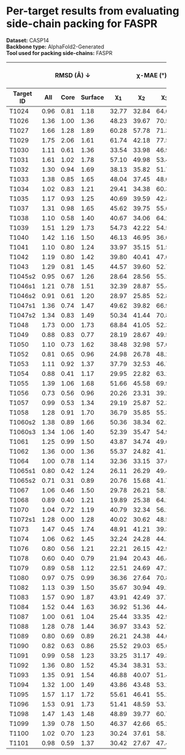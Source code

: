 # Per-target results from evaluating side-chain packing for FASPR

**Dataset:** CASP14  
**Backbone type:** AlphaFold2-Generated  
**Tool used for packing side-chains:** FASPR  
<table style="width:85%;">
  <thead>
    <tr>
      <th></th>
      <th colspan="3"><strong>RMSD (Å) ↓</strong></th>
      <th colspan="4"><strong>&chi;-MAE (°) ↓</strong></th>
      <th><strong>RR (%) ↑</strong></th>
      <th colspan="3"><strong>Steric Clashes (#) ↓</strong></th>
    </tr>
    <tr>
      <th><strong>Target ID</strong></th>
      <th><strong>All</strong></th>
      <th><strong>Core</strong></th>
      <th><strong>Surface</strong></th>
      <th>&chi;<sub>1</sub></th>
      <th>&chi;<sub>2</sub></th>
      <th>&chi;<sub>3</sub></th>
      <th>&chi;<sub>4</sub></th>
      <th>&chi;<sub>1-4</sub></th>
      <th>100%</th>
      <th>90%</th>
      <th>80%</th>
    </tr>
  </thead>
  <tbody>
    <tr>
      <td>T1024</td>
      <td>0.96</td>
      <td>0.81</td>
      <td>1.18</td>
      <td>32.77</td>
      <td>32.84</td>
      <td>64.64</td>
      <td>49.59</td>
      <td>48.9</td>
      <td>195.0</td>
      <td>52.0</td>
      <td>15.0</td>
    </tr>
    <tr>
      <td>T1026</td>
      <td>1.36</td>
      <td>1.00</td>
      <td>1.36</td>
      <td>48.23</td>
      <td>39.67</td>
      <td>70.50</td>
      <td>85.98</td>
      <td>37.8</td>
      <td>58.0</td>
      <td>17.0</td>
      <td>3.0</td>
    </tr>
    <tr>
      <td>T1027</td>
      <td>1.66</td>
      <td>1.28</td>
      <td>1.89</td>
      <td>60.28</td>
      <td>57.78</td>
      <td>71.32</td>
      <td>65.13</td>
      <td>15.2</td>
      <td>73.0</td>
      <td>24.0</td>
      <td>5.0</td>
    </tr>
    <tr>
      <td>T1029</td>
      <td>1.75</td>
      <td>2.06</td>
      <td>1.61</td>
      <td>61.74</td>
      <td>42.18</td>
      <td>77.54</td>
      <td>64.95</td>
      <td>27.8</td>
      <td>45.0</td>
      <td>5.0</td>
      <td>1.0</td>
    </tr>
    <tr>
      <td>T1030</td>
      <td>1.11</td>
      <td>0.61</td>
      <td>1.36</td>
      <td>33.54</td>
      <td>33.98</td>
      <td>46.99</td>
      <td>44.36</td>
      <td>42.1</td>
      <td>89.0</td>
      <td>16.0</td>
      <td>3.0</td>
    </tr>
    <tr>
      <td>T1031</td>
      <td>1.61</td>
      <td>1.02</td>
      <td>1.78</td>
      <td>57.10</td>
      <td>49.98</td>
      <td>53.41</td>
      <td>31.97</td>
      <td>19.5</td>
      <td>33.0</td>
      <td>5.0</td>
      <td>1.0</td>
    </tr>
    <tr>
      <td>T1032</td>
      <td>1.30</td>
      <td>0.94</td>
      <td>1.69</td>
      <td>38.13</td>
      <td>35.82</td>
      <td>51.79</td>
      <td>60.54</td>
      <td>36.7</td>
      <td>65.0</td>
      <td>6.0</td>
      <td>1.0</td>
    </tr>
    <tr>
      <td>T1033</td>
      <td>1.38</td>
      <td>0.85</td>
      <td>1.65</td>
      <td>48.04</td>
      <td>37.45</td>
      <td>48.04</td>
      <td>51.78</td>
      <td>26.6</td>
      <td>55.0</td>
      <td>7.0</td>
      <td>4.0</td>
    </tr>
    <tr>
      <td>T1034</td>
      <td>1.02</td>
      <td>0.83</td>
      <td>1.21</td>
      <td>29.41</td>
      <td>34.38</td>
      <td>60.32</td>
      <td>62.03</td>
      <td>45.4</td>
      <td>83.0</td>
      <td>18.0</td>
      <td>5.0</td>
    </tr>
    <tr>
      <td>T1035</td>
      <td>1.17</td>
      <td>0.93</td>
      <td>1.25</td>
      <td>40.69</td>
      <td>39.59</td>
      <td>42.89</td>
      <td>63.58</td>
      <td>27.4</td>
      <td>23.0</td>
      <td>4.0</td>
      <td>0.0</td>
    </tr>
    <tr>
      <td>T1037</td>
      <td>1.31</td>
      <td>0.98</td>
      <td>1.65</td>
      <td>45.62</td>
      <td>39.75</td>
      <td>55.68</td>
      <td>41.79</td>
      <td>31.8</td>
      <td>197.0</td>
      <td>45.0</td>
      <td>14.0</td>
    </tr>
    <tr>
      <td>T1038</td>
      <td>1.10</td>
      <td>0.58</td>
      <td>1.40</td>
      <td>40.67</td>
      <td>34.06</td>
      <td>64.21</td>
      <td>53.72</td>
      <td>42.5</td>
      <td>105.0</td>
      <td>21.0</td>
      <td>3.0</td>
    </tr>
    <tr>
      <td>T1039</td>
      <td>1.51</td>
      <td>1.29</td>
      <td>1.73</td>
      <td>54.73</td>
      <td>42.22</td>
      <td>54.50</td>
      <td>31.57</td>
      <td>21.2</td>
      <td>104.0</td>
      <td>25.0</td>
      <td>8.0</td>
    </tr>
    <tr>
      <td>T1040</td>
      <td>1.42</td>
      <td>1.16</td>
      <td>1.50</td>
      <td>46.13</td>
      <td>46.95</td>
      <td>36.04</td>
      <td>60.65</td>
      <td>20.2</td>
      <td>57.0</td>
      <td>8.0</td>
      <td>2.0</td>
    </tr>
    <tr>
      <td>T1041</td>
      <td>1.10</td>
      <td>0.80</td>
      <td>1.24</td>
      <td>33.97</td>
      <td>35.15</td>
      <td>51.57</td>
      <td>42.23</td>
      <td>36.6</td>
      <td>101.0</td>
      <td>24.0</td>
      <td>5.0</td>
    </tr>
    <tr>
      <td>T1042</td>
      <td>1.19</td>
      <td>0.80</td>
      <td>1.42</td>
      <td>39.80</td>
      <td>40.41</td>
      <td>47.64</td>
      <td>38.10</td>
      <td>32.4</td>
      <td>135.0</td>
      <td>36.0</td>
      <td>10.0</td>
    </tr>
    <tr>
      <td>T1043</td>
      <td>1.29</td>
      <td>0.81</td>
      <td>1.45</td>
      <td>44.57</td>
      <td>39.60</td>
      <td>52.70</td>
      <td>49.39</td>
      <td>28.6</td>
      <td>50.0</td>
      <td>5.0</td>
      <td>0.0</td>
    </tr>
    <tr>
      <td>T1045s2</td>
      <td>0.95</td>
      <td>0.67</td>
      <td>1.26</td>
      <td>28.64</td>
      <td>28.56</td>
      <td>55.12</td>
      <td>52.29</td>
      <td>51.7</td>
      <td>73.0</td>
      <td>13.0</td>
      <td>1.0</td>
    </tr>
    <tr>
      <td>T1046s1</td>
      <td>1.21</td>
      <td>0.78</td>
      <td>1.51</td>
      <td>32.39</td>
      <td>28.87</td>
      <td>55.47</td>
      <td>52.89</td>
      <td>52.2</td>
      <td>33.0</td>
      <td>5.0</td>
      <td>0.0</td>
    </tr>
    <tr>
      <td>T1046s2</td>
      <td>0.91</td>
      <td>0.61</td>
      <td>1.20</td>
      <td>28.97</td>
      <td>25.85</td>
      <td>52.89</td>
      <td>46.68</td>
      <td>55.2</td>
      <td>103.0</td>
      <td>24.0</td>
      <td>5.0</td>
    </tr>
    <tr>
      <td>T1047s1</td>
      <td>1.36</td>
      <td>0.74</td>
      <td>1.47</td>
      <td>49.62</td>
      <td>39.82</td>
      <td>66.92</td>
      <td>64.03</td>
      <td>40.9</td>
      <td>52.0</td>
      <td>13.0</td>
      <td>2.0</td>
    </tr>
    <tr>
      <td>T1047s2</td>
      <td>1.34</td>
      <td>0.83</td>
      <td>1.49</td>
      <td>50.34</td>
      <td>41.44</td>
      <td>70.81</td>
      <td>73.98</td>
      <td>31.9</td>
      <td>73.0</td>
      <td>16.0</td>
      <td>3.0</td>
    </tr>
    <tr>
      <td>T1048</td>
      <td>1.73</td>
      <td>0.00</td>
      <td>1.73</td>
      <td>68.84</td>
      <td>41.05</td>
      <td>52.36</td>
      <td>55.85</td>
      <td>13.1</td>
      <td>12.0</td>
      <td>1.0</td>
      <td>0.0</td>
    </tr>
    <tr>
      <td>T1049</td>
      <td>0.88</td>
      <td>0.83</td>
      <td>0.77</td>
      <td>28.19</td>
      <td>28.67</td>
      <td>49.58</td>
      <td>101.68</td>
      <td>56.0</td>
      <td>80.0</td>
      <td>19.0</td>
      <td>4.0</td>
    </tr>
    <tr>
      <td>T1050</td>
      <td>1.10</td>
      <td>0.73</td>
      <td>1.62</td>
      <td>38.48</td>
      <td>32.98</td>
      <td>57.02</td>
      <td>59.02</td>
      <td>44.4</td>
      <td>371.0</td>
      <td>82.0</td>
      <td>15.0</td>
    </tr>
    <tr>
      <td>T1052</td>
      <td>0.81</td>
      <td>0.65</td>
      <td>0.96</td>
      <td>24.98</td>
      <td>26.78</td>
      <td>48.22</td>
      <td>52.48</td>
      <td>60.4</td>
      <td>465.0</td>
      <td>104.0</td>
      <td>26.0</td>
    </tr>
    <tr>
      <td>T1053</td>
      <td>1.11</td>
      <td>0.92</td>
      <td>1.37</td>
      <td>37.79</td>
      <td>32.53</td>
      <td>46.70</td>
      <td>49.88</td>
      <td>39.4</td>
      <td>332.0</td>
      <td>90.0</td>
      <td>28.0</td>
    </tr>
    <tr>
      <td>T1054</td>
      <td>0.88</td>
      <td>0.41</td>
      <td>1.17</td>
      <td>29.95</td>
      <td>22.82</td>
      <td>63.17</td>
      <td>60.24</td>
      <td>57.1</td>
      <td>52.0</td>
      <td>8.0</td>
      <td>1.0</td>
    </tr>
    <tr>
      <td>T1055</td>
      <td>1.39</td>
      <td>1.06</td>
      <td>1.68</td>
      <td>51.66</td>
      <td>45.58</td>
      <td>69.99</td>
      <td>81.11</td>
      <td>31.9</td>
      <td>44.0</td>
      <td>6.0</td>
      <td>0.0</td>
    </tr>
    <tr>
      <td>T1056</td>
      <td>0.73</td>
      <td>0.56</td>
      <td>0.96</td>
      <td>20.26</td>
      <td>23.31</td>
      <td>39.24</td>
      <td>68.39</td>
      <td>58.3</td>
      <td>90.0</td>
      <td>18.0</td>
      <td>4.0</td>
    </tr>
    <tr>
      <td>T1057</td>
      <td>0.99</td>
      <td>0.53</td>
      <td>1.34</td>
      <td>29.19</td>
      <td>25.87</td>
      <td>52.34</td>
      <td>54.11</td>
      <td>51.9</td>
      <td>165.0</td>
      <td>47.0</td>
      <td>10.0</td>
    </tr>
    <tr>
      <td>T1058</td>
      <td>1.28</td>
      <td>0.91</td>
      <td>1.70</td>
      <td>36.79</td>
      <td>35.85</td>
      <td>55.34</td>
      <td>69.98</td>
      <td>42.2</td>
      <td>173.0</td>
      <td>34.0</td>
      <td>4.0</td>
    </tr>
    <tr>
      <td>T1060s2</td>
      <td>1.38</td>
      <td>0.89</td>
      <td>1.66</td>
      <td>50.36</td>
      <td>38.34</td>
      <td>62.14</td>
      <td>40.84</td>
      <td>35.3</td>
      <td>141.0</td>
      <td>30.0</td>
      <td>7.0</td>
    </tr>
    <tr>
      <td>T1060s3</td>
      <td>1.34</td>
      <td>1.06</td>
      <td>1.40</td>
      <td>52.39</td>
      <td>35.47</td>
      <td>54.91</td>
      <td>32.68</td>
      <td>36.8</td>
      <td>27.0</td>
      <td>7.0</td>
      <td>1.0</td>
    </tr>
    <tr>
      <td>T1061</td>
      <td>1.25</td>
      <td>0.99</td>
      <td>1.50</td>
      <td>43.87</td>
      <td>34.74</td>
      <td>49.68</td>
      <td>61.61</td>
      <td>38.2</td>
      <td>461.0</td>
      <td>116.0</td>
      <td>17.0</td>
    </tr>
    <tr>
      <td>T1062</td>
      <td>1.36</td>
      <td>0.00</td>
      <td>1.36</td>
      <td>55.37</td>
      <td>24.82</td>
      <td>41.75</td>
      <td>96.25</td>
      <td>35.7</td>
      <td>2.0</td>
      <td>0.0</td>
      <td>0.0</td>
    </tr>
    <tr>
      <td>T1064</td>
      <td>1.00</td>
      <td>0.78</td>
      <td>1.14</td>
      <td>32.36</td>
      <td>33.15</td>
      <td>37.06</td>
      <td>33.27</td>
      <td>57.1</td>
      <td>43.0</td>
      <td>14.0</td>
      <td>6.0</td>
    </tr>
    <tr>
      <td>T1065s1</td>
      <td>0.80</td>
      <td>0.42</td>
      <td>1.24</td>
      <td>26.11</td>
      <td>26.29</td>
      <td>49.47</td>
      <td>43.06</td>
      <td>59.1</td>
      <td>22.0</td>
      <td>4.0</td>
      <td>1.0</td>
    </tr>
    <tr>
      <td>T1065s2</td>
      <td>0.71</td>
      <td>0.31</td>
      <td>0.89</td>
      <td>20.76</td>
      <td>15.68</td>
      <td>41.71</td>
      <td>37.44</td>
      <td>70.2</td>
      <td>38.0</td>
      <td>7.0</td>
      <td>1.0</td>
    </tr>
    <tr>
      <td>T1067</td>
      <td>1.06</td>
      <td>0.46</td>
      <td>1.50</td>
      <td>29.78</td>
      <td>26.21</td>
      <td>58.78</td>
      <td>77.91</td>
      <td>54.8</td>
      <td>76.0</td>
      <td>15.0</td>
      <td>2.0</td>
    </tr>
    <tr>
      <td>T1068</td>
      <td>0.89</td>
      <td>0.40</td>
      <td>1.21</td>
      <td>19.89</td>
      <td>25.38</td>
      <td>64.18</td>
      <td>47.05</td>
      <td>56.0</td>
      <td>93.0</td>
      <td>19.0</td>
      <td>3.0</td>
    </tr>
    <tr>
      <td>T1070</td>
      <td>1.04</td>
      <td>0.72</td>
      <td>1.19</td>
      <td>40.79</td>
      <td>32.34</td>
      <td>56.13</td>
      <td>43.38</td>
      <td>43.9</td>
      <td>115.0</td>
      <td>12.0</td>
      <td>2.0</td>
    </tr>
    <tr>
      <td>T1072s1</td>
      <td>1.28</td>
      <td>0.00</td>
      <td>1.28</td>
      <td>40.02</td>
      <td>30.62</td>
      <td>48.54</td>
      <td>50.24</td>
      <td>38.9</td>
      <td>8.0</td>
      <td>0.0</td>
      <td>0.0</td>
    </tr>
    <tr>
      <td>T1073</td>
      <td>1.47</td>
      <td>0.45</td>
      <td>1.74</td>
      <td>48.91</td>
      <td>41.21</td>
      <td>39.38</td>
      <td>67.46</td>
      <td>28.8</td>
      <td>12.0</td>
      <td>2.0</td>
      <td>0.0</td>
    </tr>
    <tr>
      <td>T1074</td>
      <td>1.06</td>
      <td>0.62</td>
      <td>1.45</td>
      <td>32.24</td>
      <td>24.28</td>
      <td>44.14</td>
      <td>49.76</td>
      <td>53.2</td>
      <td>56.0</td>
      <td>18.0</td>
      <td>2.0</td>
    </tr>
    <tr>
      <td>T1076</td>
      <td>0.80</td>
      <td>0.56</td>
      <td>1.21</td>
      <td>22.21</td>
      <td>26.15</td>
      <td>42.96</td>
      <td>64.64</td>
      <td>59.5</td>
      <td>244.0</td>
      <td>54.0</td>
      <td>15.0</td>
    </tr>
    <tr>
      <td>T1078</td>
      <td>0.60</td>
      <td>0.40</td>
      <td>0.79</td>
      <td>21.94</td>
      <td>20.43</td>
      <td>46.49</td>
      <td>38.00</td>
      <td>67.3</td>
      <td>43.0</td>
      <td>11.0</td>
      <td>2.0</td>
    </tr>
    <tr>
      <td>T1079</td>
      <td>0.89</td>
      <td>0.58</td>
      <td>1.12</td>
      <td>22.51</td>
      <td>24.69</td>
      <td>47.29</td>
      <td>66.98</td>
      <td>54.8</td>
      <td>278.0</td>
      <td>61.0</td>
      <td>7.0</td>
    </tr>
    <tr>
      <td>T1080</td>
      <td>0.97</td>
      <td>0.75</td>
      <td>0.99</td>
      <td>36.36</td>
      <td>27.64</td>
      <td>70.86</td>
      <td>52.95</td>
      <td>49.0</td>
      <td>52.0</td>
      <td>5.0</td>
      <td>0.0</td>
    </tr>
    <tr>
      <td>T1082</td>
      <td>1.13</td>
      <td>0.39</td>
      <td>1.50</td>
      <td>35.67</td>
      <td>30.94</td>
      <td>49.19</td>
      <td>64.18</td>
      <td>49.3</td>
      <td>28.0</td>
      <td>3.0</td>
      <td>1.0</td>
    </tr>
    <tr>
      <td>T1083</td>
      <td>1.57</td>
      <td>0.90</td>
      <td>1.87</td>
      <td>43.91</td>
      <td>42.49</td>
      <td>37.78</td>
      <td>74.39</td>
      <td>31.6</td>
      <td>40.0</td>
      <td>10.0</td>
      <td>2.0</td>
    </tr>
    <tr>
      <td>T1084</td>
      <td>1.52</td>
      <td>0.44</td>
      <td>1.63</td>
      <td>36.92</td>
      <td>51.36</td>
      <td>44.46</td>
      <td>67.52</td>
      <td>33.3</td>
      <td>20.0</td>
      <td>7.0</td>
      <td>0.0</td>
    </tr>
    <tr>
      <td>T1087</td>
      <td>1.00</td>
      <td>0.61</td>
      <td>1.04</td>
      <td>25.44</td>
      <td>33.35</td>
      <td>42.98</td>
      <td>36.34</td>
      <td>42.6</td>
      <td>33.0</td>
      <td>11.0</td>
      <td>1.0</td>
    </tr>
    <tr>
      <td>T1088</td>
      <td>1.28</td>
      <td>0.78</td>
      <td>1.44</td>
      <td>36.97</td>
      <td>33.43</td>
      <td>52.79</td>
      <td>45.17</td>
      <td>50.0</td>
      <td>80.0</td>
      <td>28.0</td>
      <td>9.0</td>
    </tr>
    <tr>
      <td>T1089</td>
      <td>0.80</td>
      <td>0.69</td>
      <td>0.89</td>
      <td>26.21</td>
      <td>24.38</td>
      <td>44.63</td>
      <td>50.25</td>
      <td>57.8</td>
      <td>280.0</td>
      <td>61.0</td>
      <td>13.0</td>
    </tr>
    <tr>
      <td>T1090</td>
      <td>0.82</td>
      <td>0.63</td>
      <td>0.86</td>
      <td>25.52</td>
      <td>29.03</td>
      <td>65.61</td>
      <td>46.82</td>
      <td>58.2</td>
      <td>91.0</td>
      <td>21.0</td>
      <td>6.0</td>
    </tr>
    <tr>
      <td>T1091</td>
      <td>0.99</td>
      <td>0.58</td>
      <td>1.23</td>
      <td>33.25</td>
      <td>31.17</td>
      <td>49.33</td>
      <td>59.28</td>
      <td>51.0</td>
      <td>213.0</td>
      <td>55.0</td>
      <td>14.0</td>
    </tr>
    <tr>
      <td>T1092</td>
      <td>1.36</td>
      <td>0.80</td>
      <td>1.52</td>
      <td>45.34</td>
      <td>38.31</td>
      <td>53.29</td>
      <td>64.50</td>
      <td>34.1</td>
      <td>224.0</td>
      <td>52.0</td>
      <td>11.0</td>
    </tr>
    <tr>
      <td>T1093</td>
      <td>1.35</td>
      <td>0.91</td>
      <td>1.54</td>
      <td>46.88</td>
      <td>40.07</td>
      <td>51.44</td>
      <td>51.02</td>
      <td>32.0</td>
      <td>302.0</td>
      <td>58.0</td>
      <td>9.0</td>
    </tr>
    <tr>
      <td>T1094</td>
      <td>1.32</td>
      <td>1.00</td>
      <td>1.49</td>
      <td>43.86</td>
      <td>43.48</td>
      <td>53.19</td>
      <td>55.05</td>
      <td>31.7</td>
      <td>267.0</td>
      <td>65.0</td>
      <td>12.0</td>
    </tr>
    <tr>
      <td>T1095</td>
      <td>1.57</td>
      <td>1.17</td>
      <td>1.72</td>
      <td>55.61</td>
      <td>46.41</td>
      <td>55.15</td>
      <td>57.77</td>
      <td>24.2</td>
      <td>346.0</td>
      <td>73.0</td>
      <td>22.0</td>
    </tr>
    <tr>
      <td>T1096</td>
      <td>1.53</td>
      <td>0.91</td>
      <td>1.73</td>
      <td>51.41</td>
      <td>48.59</td>
      <td>53.71</td>
      <td>49.02</td>
      <td>30.7</td>
      <td>226.0</td>
      <td>50.0</td>
      <td>12.0</td>
    </tr>
    <tr>
      <td>T1098</td>
      <td>1.47</td>
      <td>1.43</td>
      <td>1.48</td>
      <td>48.89</td>
      <td>39.77</td>
      <td>60.77</td>
      <td>48.20</td>
      <td>44.8</td>
      <td>219.0</td>
      <td>40.0</td>
      <td>6.0</td>
    </tr>
    <tr>
      <td>T1099</td>
      <td>1.39</td>
      <td>0.78</td>
      <td>1.50</td>
      <td>46.37</td>
      <td>42.66</td>
      <td>65.25</td>
      <td>58.26</td>
      <td>30.1</td>
      <td>87.0</td>
      <td>18.0</td>
      <td>3.0</td>
    </tr>
    <tr>
      <td>T1100</td>
      <td>1.02</td>
      <td>0.70</td>
      <td>1.23</td>
      <td>30.24</td>
      <td>37.61</td>
      <td>58.73</td>
      <td>51.81</td>
      <td>43.2</td>
      <td>94.0</td>
      <td>24.0</td>
      <td>4.0</td>
    </tr>
    <tr>
      <td>T1101</td>
      <td>0.98</td>
      <td>0.59</td>
      <td>1.37</td>
      <td>30.42</td>
      <td>27.67</td>
      <td>47.46</td>
      <td>59.39</td>
      <td>55.7</td>
      <td>144.0</td>
      <td>31.0</td>
      <td>4.0</td>
    </tr>
  </tbody>
</table>
